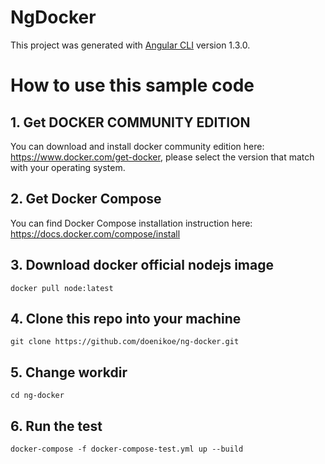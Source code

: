 # NgDocker

This project was generated with [Angular CLI](https://github.com/angular/angular-cli) version 1.3.0.

# How to use this sample code
## 1. Get DOCKER COMMUNITY EDITION
You can download and install docker community edition here: https://www.docker.com/get-docker, please select the version that match with your operating system.
## 2. Get Docker Compose
You can find Docker Compose installation instruction here: https://docs.docker.com/compose/install
## 3. Download docker official nodejs image
```docker pull node:latest```
## 4. Clone this repo into your machine
```git clone https://github.com/doenikoe/ng-docker.git```
## 5. Change workdir
```cd ng-docker```
## 6. Run the test 
```docker-compose -f docker-compose-test.yml up --build```
